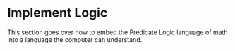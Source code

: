 # Implement Logic
This section goes over how to embed the Predicate Logic language of math into
a language the computer can understand.

